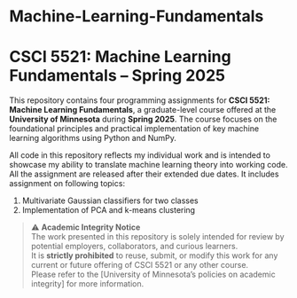 # Machine-Learning-Fundamentals  
# CSCI 5521: Machine Learning Fundamentals – Spring 2025

This repository contains four programming assignments for **CSCI 5521: Machine Learning Fundamentals**, a graduate-level course offered at the **University of Minnesota** during **Spring 2025**. The course focuses on the foundational principles and practical implementation of key machine learning algorithms using Python and NumPy.

All code in this repository reflects my individual work and is intended to showcase my ability to translate machine learning theory into working code. All the assignment are released after their extended due dates. It includes assignment on following topics:  
1. Multivariate Gaussian classifiers for two classes  
2. Implementation of PCA and k-means clustering

> ⚠️ **Academic Integrity Notice**  
> The work presented in this repository is solely intended for review by potential employers, collaborators, and curious learners.  
> It is **strictly prohibited** to reuse, submit, or modify this work for any current or future offering of CSCI 5521 or any other course.  
> Please refer to the [University of Minnesota’s policies on academic integrity] for more information.

